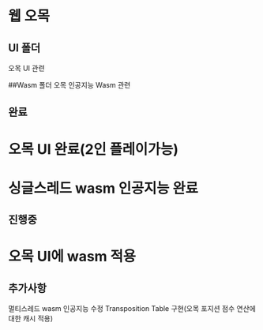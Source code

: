 # 웹 오목

## UI 폴더
오목 UI 관련

##Wasm 폴더
오목 인공지능 Wasm 관련

## 완료
# 오목 UI 완료(2인 플레이가능)
# 싱글스레드 wasm 인공지능 완료

## 진행중
# 오목 UI에 wasm 적용

## 추가사항
멀티스레드 wasm 인공지능 수정
Transposition Table 구현(오목 포지션 점수 연산에 대한 캐시 적용)
